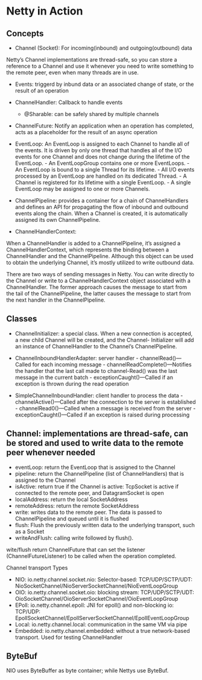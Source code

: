 # Netty in Action

## Concepts
- Channel (Socket): For incoming(inbound) and outgoing(outbound) data

Netty’s Channel implementations are thread-safe, so you can store a reference to a
Channel and use it whenever you need to write something to the remote peer, even
when many threads are in use.

- Events: triggerd by inbund data or an associated change of state, or the result of an operation

- ChannelHandler: Callback to handle events
     - @Sharable: can be safely shared by multiple channels

- ChannelFuture: Notify an application when an operation has completed, acts as a placeholder for the result of an async operation

- EventLoop:  An EventLoop is assigned to each Channel to handle all of the events. It is driven by only one thread that handles all of the I/O events for
one Channel and does not change during the lifetime of the EventLoop.
      - An EventLoopGroup contains one or more EventLoops.
      - An EventLoop is bound to a single Thread for its lifetime.
      - All I/O events processed by an EventLoop are handled on its dedicated Thread.
      - A Channel is registered for its lifetime with a single EventLoop.
      - A single EventLoop may be assigned to one or more Channels.

- ChannelPipeline: provides a container for a chain of ChannelHandlers and defines an API for propagating the flow of inbound and 
outbound events along the chain. When a Channel is created, it is automatically assigned its own ChannelPipeline.

- ChannelHandlerContext: 

When a ChannelHandler is added to a ChannelPipeline, it’s assigned a ChannelHandlerContext, which represents the binding 
between a ChannelHandler and the ChannelPipeline. Although this object can be used to obtain the underlying Channel,
it’s mostly utilized to write outbound data.

There are two ways of sending messages in Netty. You can write directly to the Channel or write to a ChannelHandlerContext object associated with a ChannelHandler. The former
approach causes the message to start from the tail of the ChannelPipeline, the latter causes the message to start from the next handler in the ChannelPipeline.

## Classes
- ChannelInitializer: a special class. When a new connection is accepted, a new child Channel will be created, and the Channel-
Initializer will add an instance of ChannelHandler to the Channel’s ChannelPipeline.

- ChannelInboundHandlerAdapter: server handler
      - channelRead()—Called for each incoming message
      - channelReadComplete()—Notifies the handler that the last call made to channel-Read() was the last message in the current batch
      - exceptionCaught()—Called if an exception is thrown during the read operation

- SimpleChannelInboundHandler<ByteBuf>: client handler to process the data
      - channelActive()—Called after the connection to the server is established
      - channelRead0()—Called when a message is received from the server
      - exceptionCaught()—Called if an exception is raised during processing


## Channel: implementations are thread-safe, can be stored and used to write data to the remote peer whenever needed
- eventLoop: return the EventLoop that is assigned to the Channel
- pipeline: return the ChannelPipeline (list of ChannelHandlers) that is assigned to the Channel
- isActive: return true if the Channel is active: TcpSocket is active if connected to the remote peer, and DatagramSocket is open
- localAddress: return the local SocketAddress
- remoteAddress: return the remote SocketAddress
- write: writes data to the remote peer. The data is passed to ChannelPipeline and queued until it is flushed
- flush: Flush the previously written data to the underlying transport, such as a Socket
- writeAndFlush: calling write followed by flush().  

wite/flush return ChannelFuture that can set the listener (ChannelFutureListener) to be called when the operation completed.

Channel transport Types
- NIO: io.netty.channel.socket.nio: Selector-based: TCP/UDP/SCTP/UDT: NioSocketChannel/NioServerSocketChannel/NioEventLoopGroup
- OIO: io.netty.channel.socket.oio: blocking stream: TCP/UDP/SCTP/UDT: OioSocketChannel/OioServerSocketChannel/OioEventLoopGroup
- EPoll: io.netty.channel.epoll: JNI for epoll() and non-blocking io: TCP/UDP: EpollSocketChannel/EpollServerSocketChannel/EpollEventLoopGroup
- Local: io.netty.channel.local: communication in the same VM via pipe
- Embedded: io.netty.channel.embedded: without a true network-based transport. Used for testing ChannelHandler


## ByteBuf
NIO uses ByteBuffer as byte container; while Nettys use ByteBuf.
```

```

